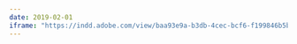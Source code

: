 ```yaml
---
date: 2019-02-01
iframe: "https://indd.adobe.com/view/baa93e9a-b3db-4cec-bcf6-f199846b5bd2"
---
```

